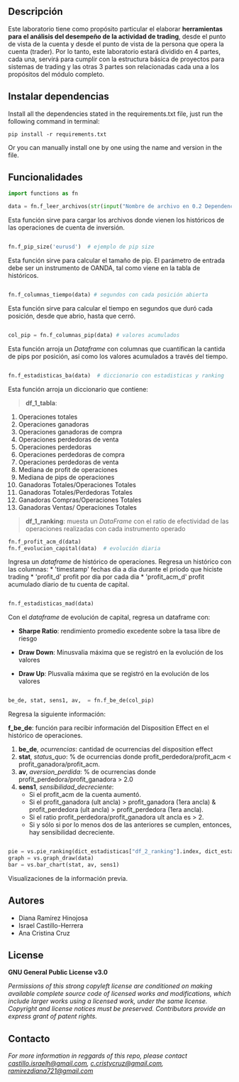## Descripción
Este laboratorio tiene como propósito particular el elaborar **herramientas para el análisis del desempeño de la actividad de trading**, desde el punto de vista de la cuenta y desde el punto de vista de la persona que opera la cuenta (trader). Por lo tanto, este laboratorio estará dividido en 4 partes, cada una, servirá para cumplir con la estructura básica de proyectos para sistemas de trading y las otras 3 partes son relacionadas cada una a los propósitos del módulo completo.

## Instalar dependencias

Install all the dependencies stated in the requirements.txt file, just run the following command in terminal:

    pip install -r requirements.txt

Or you can manually install one by one using the name and version in the file.

## Funcionalidades

```python
import functions as fn

data = fn.f_leer_archivos(str(input("Nombre de archivo en 0.2 Dependencias (Ejemplo: historicos_ejemplo.csv) :")))

```
Esta función sirve para cargar los archivos donde vienen los históricos de las operaciones de cuenta de inversión.


```python

fn.f_pip_size('eurusd')  # ejemplo de pip size

```
Esta función sirve para calcular el tamaño de pip. El parámetro de entrada debe ser un instrumento de OANDA, tal como viene en la tabla de históricos.

```python

fn.f_columnas_tiempo(data) # segundos con cada posición abierta

```
Esta función sirve para calcular el tiempo en segundos que duró cada posición, desde que abrio, hasta que cerró. 


```python

col_pip = fn.f_columnas_pip(data) # valores acumulados

```
Esta función arroja un _Dataframe_ con columnas que cuantifican la cantida de pips por posición, así como los valores acumulados a través del tiempo. 


```python

fn.f_estadisticas_ba(data)  # diccionario con estadisticas y ranking

```
Esta función arroja un diccionario que contiene:
> **df_1_tabla**: 

1) Operaciones totales
2) Operaciones ganadoras
3) Operaciones ganadoras de compra
4) Operaciones perdedoras de venta
5) Operaciones perdedoras
6) Operaciones perdedoras de compra
7) Operaciones perdedoras de venta
8) Mediana de profit de operaciones   
9) Mediana de pips de operaciones
10) Ganadoras Totales/Operaciones Totales
11) Ganadoras Totales/Perdedoras Totales
12) Ganadoras Compras/Operaciones Totales
13) Ganadoras Ventas/ Operaciones Totales

> **df_1_ranking**: muesta un _DataFrame_  con el ratio de efectividad de las operaciones realizadas con cada instrumento operado


```python
fn.f_profit_acm_d(data)
fn.f_evolucion_capital(data)  # evolución diaria

```

Ingresa un _dataframe_ de histórico de operaciones. Regresa un histórico con las columnas: 
     * 'timestamp' fechas dia a dia durante el priodo que hiciste trading
     * 'profit_d' profit por dia por cada dia 
     * 'profit_acm_d' profit acumulado diario de tu cuenta de capital.  
 
 
 
 ```python

fn.f_estadisticas_mad(data)

```
 Con el _dataframe_ de evolución de capital, regresa un dataframe con:

* **Sharpe Ratio**:  rendimiento promedio excedente sobre la tasa libre de riesgo

* **Draw Down**: Minusvalia máxima que se registró en la evolución de los valores

* **Draw Up**: Plusvalía máxima que se registró en la evolución de los valores
    
    
 ```python

be_de, stat, sens1, av,  = fn.f_be_de(col_pip)

```
Regresa la siguiente información:

**f_be_de**: función para recibir información del Disposition Effect en el histórico de operaciones. 

1) **be_de**, _ocurrencias_: cantidad de ocurrencias del disposition effect
2) **stat**, _status_quo_: % de ocurrencias donde profit_perdedora/profit_acm < profit_ganadora/profit_acm.
3) **av**, _aversion_perdida_: % de ocurrencias donde profit_perdedora/profit_ganadora > 2.0
4) **sens1**, _sensibilidad_decreciente_: 
    * Si el profit_acm de la cuenta aumentó.
    * Si el profit_ganadora (ult ancla) > profit_ganadora (1era ancla) & profit_perdedora (ult ancla) > profit_perdedora (1era ancla).
    * Si el ratio profit_perdedora/profit_ganadora ult ancla es > 2.
    * Si y sólo si por lo menos dos de las anteriores se cumplen, entonces, hay sensibilidad decreciente.


 ```python

pie = vs.pie_ranking(dict_estadisticas["df_2_ranking"].index, dict_estadisticas["df_2_ranking"]["rank"])
graph = vs.graph_draw(data)
bar = vs.bar_chart(stat, av, sens1)

```

Visualizaciones de la información previa.



## Autores
* Diana Ramírez Hinojosa
* Israel Castillo-Herrera
* Ana Cristina Cruz

## License
**GNU General Public License v3.0**

*Permissions of this strong copyleft license are conditioned on making available
complete source code of licensed works and modifications, which include larger
works using a licensed work, under the same license. Copyright and license notices
must be preserved. Contributors provide an express grant of patent rights.*

## Contacto
*For more information in reggards of this repo, please contact  castillo.israelh@gmail.com, c.cristycruz@gmail.com, ramirezdiana721@gmail.com*
